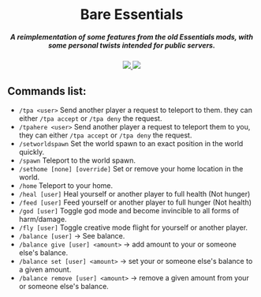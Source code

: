 <h1 align="center">Bare Essentials</h1>
<h5 align="center">A reimplementation of some features from the old Essentials mods, with some personal twists intended for public servers.</h5>

<p align="center">
<a href="https://discord.tophatcat.dev">
    <img src="https://img.shields.io/badge/Discord--brightgreen.svg?style=flat&logo=Discord"/>
</a>

<a href="https://github.com/OblivionMC/bare-essentials/commits/dev">
    <img src="https://img.shields.io/github/last-commit/OblivionMC/bare-essentials.svg">
</a>
</p>

## Commands list:  
- ``/tpa <user>`` Send another player a request to teleport to them. they can either ``/tpa accept`` or ``/tpa deny`` the request.  
- ``/tpahere <user>`` Send another player a request to teleport them to you, they can either ``/tpa accept`` or ``/tpa deny`` the request.  
- ``/setworldspawn`` Set the world spawn to an exact position in the world quickly.
- ``/spawn`` Teleport to the world spawn.
- ``/sethome [none] [override]`` Set or remove your home location in the world.  
- ``/home`` Teleport to your home.  
- ``/heal [user]`` Heal yourself or another player to full health (Not hunger)  
- ``/feed [user]`` Feed yourself or another player to full hunger (Not health)  
- ``/god [user]`` Toggle god mode and become invincible to all forms of harm/damage.  
- ``/fly [user]`` Toggle creative mode flight for yourself or another player.  
- ``/balance [user]`` -> See balance.  
- ``/balance give [user] <amount>`` -> add amount to your or someone else's balance.  
- ``/balance set [user] <amount>`` -> set your or someone else's balance to a given amount.  
- ``/balance remove [user] <amount>`` -> remove a given amount from your or someone else's balance.  
